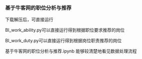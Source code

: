 ### 基于牛客网的职位分析与推荐

下载解压后，可直接运行

BI_work_ability.py可以直接运行得到根据职位要求推荐的岗位

BI_work_duty.py可以直接运行得到根据岗位职责推荐的岗位

基于牛客网的职位分析与推荐.ipynb 能够较清楚地看见数据处理流程
